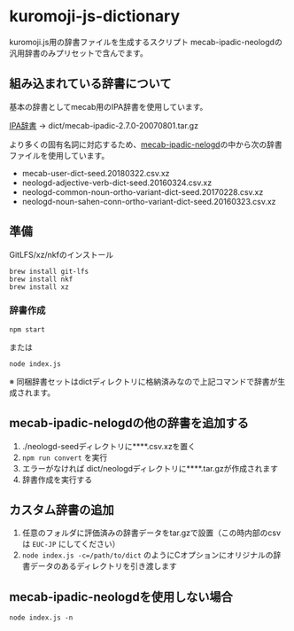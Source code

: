 # kuromoji-js-dictionary

kuromoji.js用の辞書ファイルを生成するスクリプト
mecab-ipadic-neologdの汎用辞書のみプリセットで含んでます。

## 組み込まれている辞書について

基本の辞書としてmecab用のIPA辞書を使用しています。

[IPA辞書](http://taku910.github.io/mecab/#download) -> dict/mecab-ipadic-2.7.0-20070801.tar.gz

より多くの固有名詞に対応するため、[mecab-ipadic-nelogd](https://github.com/neologd/mecab-ipadic-neologd)の中から次の辞書ファイルを使用しています。

- mecab-user-dict-seed.20180322.csv.xz
- neologd-adjective-verb-dict-seed.20160324.csv.xz
- neologd-common-noun-ortho-variant-dict-seed.20170228.csv.xz
- neologd-noun-sahen-conn-ortho-variant-dict-seed.20160323.csv.xz

## 準備

GitLFS/xz/nkfのインストール

```
brew install git-lfs
brew install nkf
brew install xz
```

### 辞書作成

```
npm start
```

または

```
node index.js
```

※ 同梱辞書セットはdictディレクトリに格納済みなので上記コマンドで辞書が生成されます。

## mecab-ipadic-nelogdの他の辞書を追加する

1. ./neologd-seedディレクトリに****.csv.xzを置く
2. `npm run convert` を実行
3. エラーがなければ dict/neologdディレクトリに****.tar.gzが作成されます
4. 辞書作成を実行する

## カスタム辞書の追加

1. 任意のフォルダに評価済みの辞書データをtar.gzで設置（この時内部のcsvは `EUC-JP` にしてください）
2. `node index.js -c=/path/to/dict` のようにCオプションにオリジナルの辞書データのあるディレクトリを引き渡します

## mecab-ipadic-neologdを使用しない場合

`node index.js -n`